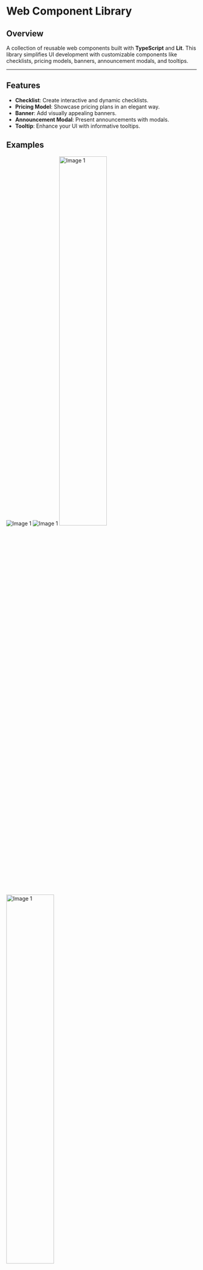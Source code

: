 # Web Component Library

## Overview
A collection of reusable web components built with **TypeScript** and **Lit**. This library simplifies UI development with customizable components like checklists, pricing models, banners, announcement modals, and tooltips.

---

## Features
- **Checklist**: Create interactive and dynamic checklists.
- **Pricing Model**: Showcase pricing plans in an elegant way.
- **Banner**: Add visually appealing banners.
- **Announcement Modal**: Present announcements with modals.
- **Tooltip**: Enhance your UI with informative tooltips.

## Examples
<img src="https://github.com/user-attachments/assets/8e4f96b1-0ed8-492f-aeac-c7ddbbd55c9a" alt="Image 1">
<img src="https://github.com/user-attachments/assets/d96c28ca-bfeb-46dd-ae9e-ba1a5bbd7880" alt="Image 1">
<img src="https://github.com/user-attachments/assets/a162ba56-7ac0-4dab-b1ae-cb58bed96683" width= 50% height= 50% alt="Image 1">
<img src="https://github.com/user-attachments/assets/5fd21c97-a517-4d93-a8fb-3bec8c2c014e" width= 50% height= 50% alt="Image 1">
<img src="https://github.com/user-attachments/assets/6c75b921-9d45-4ab3-92c2-c5cb0562d3a2" width= 50% height= 50% alt="Image 1">

